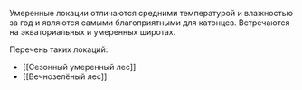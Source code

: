 Умеренные локации отличаются средними температурой и влажностью за год и являются самыми благоприятными для катонцев. Встречаются на экваториальных и умеренных широтах.

Перечень таких локаций:
* [[Сезонный умеренный лес]]
* [[Вечнозелёный лес]]